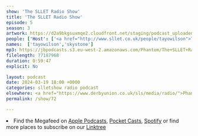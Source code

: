 ```yaml
---
show: 'The SLLET Radio Show'
title: 'The SLLET Radio Show'
episode: 5
season: 3
artwork: https://d2a9bkgsuxmqe2.cloudfront.net/staging/podcast_uploaded_episode400/22149699/22149699-1705711847860-da566c0f95868.jpg
people: ['Host': ['<a href="http://www.sllet.co.uk/people/tayowilson">Tayo Wilson</a>'],'Guests': ['<a href="http://www.sllet.co.uk/people/skystone">Sky Stone</a>']]
names:  ['tayowilson','skystone']
mp3: https://jbpodcasts.s3.eu-west-2.amazonaws.com/Phantom/The+SLLET+Radio+Show/2024-03-19+-+72.mp3
filelength: 77187968
duration: 0:59:47
explicit: No

layout: podcast
date: 2024-03-19 18:00 +0000
categories: slletshow radio podcast
elsewhere: <a href="https://www.derbyunion.co.uk/sls/media/radio/">Phantom Media</a>
permalink: /show/72

---
```



<li>Find the Megafeed on <a href="https://podcasts.apple.com/us/podcast/phantom-radio-all-the-shows/id1659527657">Apple Podcasts</a>, <a href="https://pca.st/5rlgsndl">Pocket Casts</a>, <a href="https://open.spotify.com/show/1WGc6YCF3UfAL7E62gHLAS?si=eff5901deb8d498e">Spotify</a> or find more places to subscribe on our <a href="https://linktr.ee/phantomradious">Linktree</a></li>
